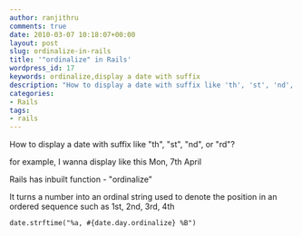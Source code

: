 ```yaml
---
author: ranjithru
comments: true
date: 2010-03-07 10:18:07+00:00
layout: post
slug: ordinalize-in-rails
title: '"ordinalize" in Rails'
wordpress_id: 17
keywords: ordinalize,display a date with suffix
description: "How to display a date with suffix like 'th', 'st', 'nd', or 'rd'"
categories:
- Rails
tags:
- rails
---
```


How to display a date with suffix like "th", "st", "nd", or "rd"?

for example, I wanna display like this Mon, 7th April

Rails has inbuilt function - "ordinalize"<!--more-->

It turns a number into an ordinal string used to denote the position in an ordered sequence such as 1st, 2nd, 3rd, 4th


    
    date.strftime("%a, #{date.day.ordinalize} %B")
